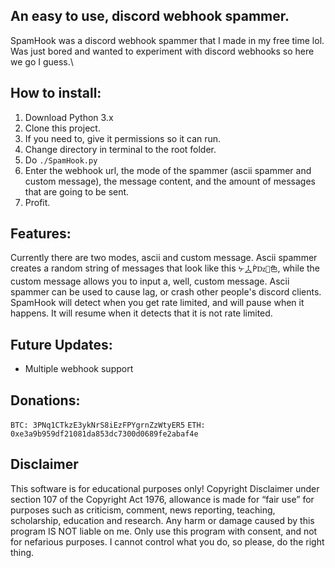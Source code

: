 ## An easy to use, discord webhook spammer.
SpamHook was a discord webhook spammer that I made in my free time lol. Was just bored and wanted to experiment with discord webhooks so here we go I guess.\
## How to install:
1. Download Python 3.x
2. Clone this project.
3. If you need to, give it permissions so it can run.
4. Change directory in terminal to the root folder.
5. Do `./SpamHook.py`
6. Enter the webhook url, the mode of the spammer (ascii spammer and custom message), the message content, and the amount of messages that are going to be sent.
7. Profit.
## Features:
Currently there are two modes, ascii and custom message. Ascii spammer creates a random string of messages that look like this `ᔺ⯦Ṕǲ଱⾊`, while the custom message allows you to input a, well, custom message. Ascii spammer can be used to cause lag, or crash other people's discord clients. SpamHook will detect when you get rate limited, and will pause when it happens. It will resume when it detects that it is not rate limited.
## Future Updates:
- Multiple webhook support
## Donations:
`BTC: 3PNq1CTkzE3ykNrS8iEzFPYgrnZzWtyER5`
`ETH: 0xe3a9b959df21081da853dc7300d0689fe2abaf4e`
## Disclaimer 
This software is for educational purposes only! Copyright Disclaimer under section 107 of the Copyright Act 1976, allowance is made for “fair use” for purposes such as criticism, comment, news reporting, teaching, scholarship, education and research. Any harm or damage caused by this program IS NOT liable on me. Only use this program with consent, and not for nefarious purposes. I cannot control what you do, so please, do the right thing.

